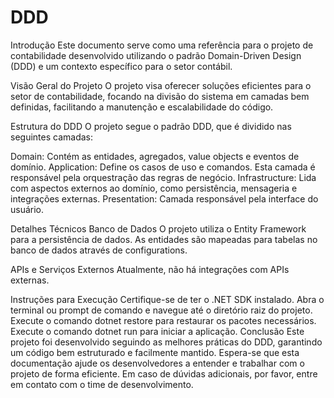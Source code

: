 # DDD

Introdução
Este documento serve como uma referência para o projeto de contabilidade desenvolvido utilizando o padrão Domain-Driven Design (DDD) e um contexto específico para o setor contábil.

Visão Geral do Projeto
O projeto visa oferecer soluções eficientes para o setor de contabilidade, focando na divisão do sistema em camadas bem definidas, facilitando a manutenção e escalabilidade do código.

Estrutura do DDD
O projeto segue o padrão DDD, que é dividido nas seguintes camadas:

Domain: Contém as entidades, agregados, value objects e eventos de domínio.
Application: Define os casos de uso e comandos. Esta camada é responsável pela orquestração das regras de negócio.
Infrastructure: Lida com aspectos externos ao domínio, como persistência, mensageria e integrações externas.
Presentation: Camada responsável pela interface do usuário.

Detalhes Técnicos
Banco de Dados
O projeto utiliza o Entity Framework para a persistência de dados. As entidades são mapeadas para tabelas no banco de dados através de configurations.

APIs e Serviços Externos
Atualmente, não há integrações com APIs externas.

Instruções para Execução
Certifique-se de ter o .NET SDK instalado.
Abra o terminal ou prompt de comando e navegue até o diretório raiz do projeto.
Execute o comando dotnet restore para restaurar os pacotes necessários.
Execute o comando dotnet run para iniciar a aplicação.
Conclusão
Este projeto foi desenvolvido seguindo as melhores práticas do DDD, garantindo um código bem estruturado e facilmente mantido. Espera-se que esta documentação ajude os desenvolvedores a entender e trabalhar com o projeto de forma eficiente. Em caso de dúvidas adicionais, por favor, entre em contato com o time de desenvolvimento.
